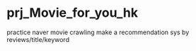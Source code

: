 # prj_Movie_for_you_hk
practice naver movie crawling
make a recommendation sys by reviews/title/keyword
